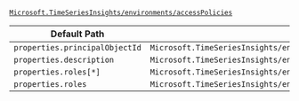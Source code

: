 [`Microsoft.TimeSeriesInsights/environments/accessPolicies`](https://docs.microsoft.com/en-us/azure/templates/microsoft.timeseriesinsights/environments/accesspolicies)

| Default Path | Alias |
|---|---|
| `properties.principalObjectId` | `Microsoft.TimeSeriesInsights/environments/accessPolicies/principalObjectId` |
| `properties.description` | `Microsoft.TimeSeriesInsights/environments/accessPolicies/description` |
| `properties.roles[*]` | `Microsoft.TimeSeriesInsights/environments/accessPolicies/roles[*]` |
| `properties.roles` | `Microsoft.TimeSeriesInsights/environments/accessPolicies/roles` |

